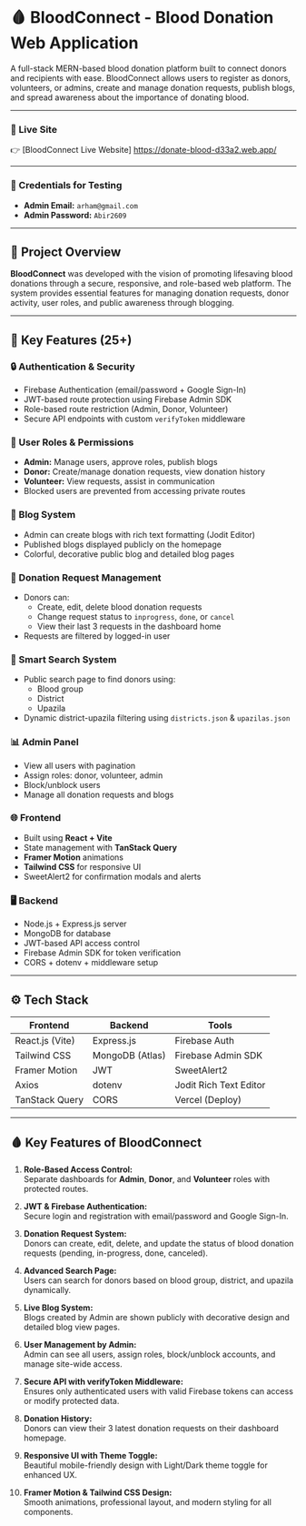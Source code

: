 # 🩸 BloodConnect - Blood Donation Web Application

A full-stack MERN-based blood donation platform built to connect donors and recipients with ease. BloodConnect allows users to register as donors, volunteers, or admins, create and manage donation requests, publish blogs, and spread awareness about the importance of donating blood.

---

### 🔗 Live Site

👉 [BloodConnect Live Website] https://donate-blood-d33a2.web.app/

---

### 🔐 Credentials for Testing

- **Admin Email:** `arham@gmail.com`  
- **Admin Password:** `Abir2609`

---

## 🚀 Project Overview

**BloodConnect** was developed with the vision of promoting lifesaving blood donations through a secure, responsive, and role-based web platform. The system provides essential features for managing donation requests, donor activity, user roles, and public awareness through blogging.

---

## 🌟 Key Features (25+)

### 🔒 Authentication & Security
- Firebase Authentication (email/password + Google Sign-In)
- JWT-based route protection using Firebase Admin SDK
- Role-based route restriction (Admin, Donor, Volunteer)
- Secure API endpoints with custom `verifyToken` middleware

### 👤 User Roles & Permissions
- **Admin:** Manage users, approve roles, publish blogs
- **Donor:** Create/manage donation requests, view donation history
- **Volunteer:** View requests, assist in communication
- Blocked users are prevented from accessing private routes

### 📝 Blog System
- Admin can create blogs with rich text formatting (Jodit Editor)
- Published blogs displayed publicly on the homepage
- Colorful, decorative public blog and detailed blog pages

### 🧪 Donation Request Management
- Donors can:
  - Create, edit, delete blood donation requests
  - Change request status to `inprogress`, `done`, or `cancel`
  - View their last 3 requests in the dashboard home
- Requests are filtered by logged-in user

### 🧠 Smart Search System
- Public search page to find donors using:
  - Blood group
  - District
  - Upazila
- Dynamic district-upazila filtering using `districts.json` & `upazilas.json`

### 📊 Admin Panel
- View all users with pagination
- Assign roles: donor, volunteer, admin
- Block/unblock users
- Manage all donation requests and blogs

### 🌐 Frontend
- Built using **React + Vite**
- State management with **TanStack Query**
- **Framer Motion** animations
- **Tailwind CSS** for responsive UI
- SweetAlert2 for confirmation modals and alerts

### 🖥️ Backend
- Node.js + Express.js server
- MongoDB for database
- JWT-based API access control
- Firebase Admin SDK for token verification
- CORS + dotenv + middleware setup

---

## ⚙️ Tech Stack

| Frontend | Backend | Tools |
|----------|---------|-------|
| React.js (Vite) | Express.js | Firebase Auth |
| Tailwind CSS | MongoDB (Atlas) | Firebase Admin SDK |
| Framer Motion | JWT | SweetAlert2 |
| Axios | dotenv | Jodit Rich Text Editor |
| TanStack Query | CORS | Vercel (Deploy) |

---

## 🩸 Key Features of BloodConnect


1. **Role-Based Access Control:**  
   Separate dashboards for **Admin**, **Donor**, and **Volunteer** roles with protected routes.

2. **JWT & Firebase Authentication:**  
   Secure login and registration with email/password and Google Sign-In.

3. **Donation Request System:**  
   Donors can create, edit, delete, and update the status of blood donation requests (pending, in-progress, done, canceled).

4. **Advanced Search Page:**  
   Users can search for donors based on blood group, district, and upazila dynamically.

5. **Live Blog System:**  
   Blogs created by Admin are shown publicly with decorative design and detailed blog view pages.

6. **User Management by Admin:**  
   Admin can see all users, assign roles, block/unblock accounts, and manage site-wide access.

7. **Secure API with verifyToken Middleware:**  
   Ensures only authenticated users with valid Firebase tokens can access or modify protected data.

8. **Donation History:**  
   Donors can view their 3 latest donation requests on their dashboard homepage.

9. **Responsive UI with Theme Toggle:**  
   Beautiful mobile-friendly design with Light/Dark theme toggle for enhanced UX.

10. **Framer Motion & Tailwind CSS Design:**  
    Smooth animations, professional layout, and modern styling for all components.